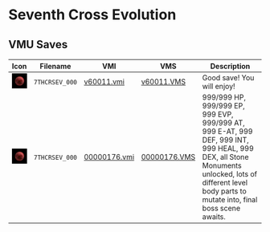 # Seventh Cross Evolution

## VMU Saves

| Icon | Filename | VMI | VMS | Description |
|------|----------|-----|-----|-------------|
| ![Seventh Cross Evolution](../icons/7THCRSEV_000.GIF) | `7THCRSEV_000` | [v60011.vmi](v60011.vmi) | [v60011.VMS](v60011.VMS) | Good save! You will enjoy!  |
| ![Seventh Cross Evolution](../icons/7THCRSEV_000.GIF) | `7THCRSEV_000` | [00000176.vmi](00000176.vmi) | [00000176.VMS](00000176.VMS) | 999/999 HP, 999/999 EP, 999 EVP, 999/999 AT, 999 E-AT, 999 DEF, 999 INT, 999 HEAL, 999 DEX, all Stone Monuments unlocked, lots of different level body parts to mutate into, final boss scene awaits.  |
